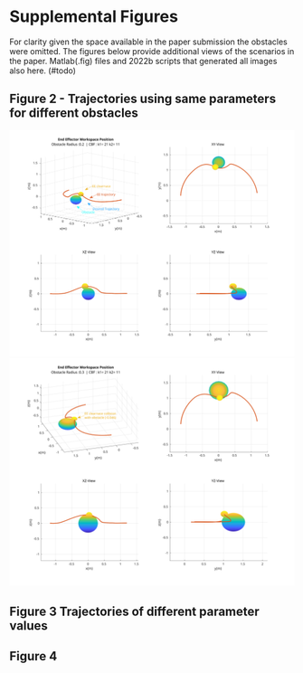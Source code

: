 # Supplemental Figures

For clarity given the space available in the paper submission the obstacles were omitted. 
The figures below provide additional views of the scenarios in the paper.
Matlab(.fig) files and 2022b scripts that generated all images also here.  (#todo)

## Figure 2 - Trajectories using same parameters for different obstacles

![Common parameters [21 11], 0.2m radius obstacle](./fig2_0.2.svg)
![Common parameters [21 11], 0.3m radius obstacle](./fig2_0.3.svg)

## Figure 3 Trajectories of different parameter values


## Figure 4
